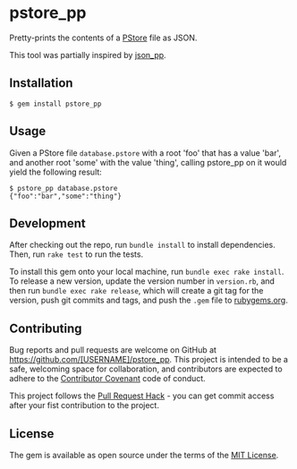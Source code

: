 # pstore_pp

Pretty-prints the contents of a [PStore](http://ruby-doc.org/stdlib/libdoc/pstore/rdoc/PStore.html) file as JSON.

This tool was partially inspired by [json_pp](https://developer.apple.com/library/mac/documentation/Darwin/Reference/ManPages/man1/json_pp.1.html).

## Installation

    $ gem install pstore_pp

## Usage

Given a PStore file `database.pstore` with a root 'foo' that has a value 'bar', and another root 'some' with the value 'thing', calling pstore_pp on it would yield the following result:

    $ pstore_pp database.pstore
    {"foo":"bar","some":"thing"}

## Development

After checking out the repo, run `bundle install` to install dependencies. Then, run `rake test` to run the tests.

To install this gem onto your local machine, run `bundle exec rake install`. To release a new version, update the version number in `version.rb`, and then run `bundle exec rake release`, which will create a git tag for the version, push git commits and tags, and push the `.gem` file to [rubygems.org](https://rubygems.org).

## Contributing

Bug reports and pull requests are welcome on GitHub at https://github.com/[USERNAME]/pstore_pp. This project is intended to be a safe, welcoming space for collaboration, and contributors are expected to adhere to the [Contributor Covenant](http://contributor-covenant.org) code of conduct.

This project follows the [Pull Request Hack](http://felixge.de/2013/03/11/the-pull-request-hack.html) - you can get commit access after your fist contribution to the project.

## License

The gem is available as open source under the terms of the [MIT License](http://opensource.org/licenses/MIT).
